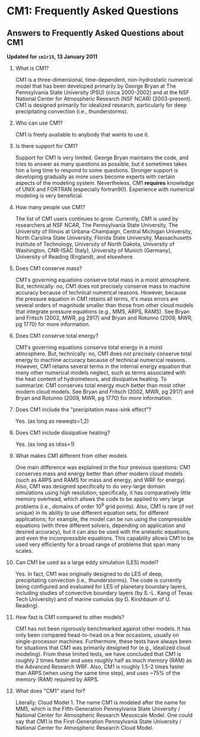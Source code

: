 # CM1:  Frequently Asked Questions

## Answers to Frequently Asked Questions about CM1

**Updated for `cm1r15`, 13 January 2011**

1.  What is CM1?

    CM1 is a three-dimensional, time-dependent, non-hydrostatic numerical model that has been developed primarily by George Bryan at The Pennsylvania State University (PSU) (circa 2000-2002) and at the NSF National Center for Atmospheric Research (NSF NCAR) (2003-present).  CM1 is designed primarily for idealized research, particularly for deep precipitating convection (i.e., thunderstorms).

2.  Who can use CM1?

    CM1 is freely available to anybody that wants to use it.

3.  Is there support for CM1?

    Support for CM1 is very limited.  George Bryan maintains the code, and tries to answer as many questions as possible, but it sometimes takes him a long time to respond to some questions.  Stronger support is developing gradually as more users become experts with certain aspects of the modeling system.  Nevertheless, CM1 **requires** knowledge of UNIX and FORTRAN (especially fortran90).  Experience with numerical modeling is very beneficial.

4.  How many people use CM1?

    The list of CM1 users continues to grow.  Currently, CM1 is used by researchers at NSF NCAR, The Pennsylvania State University, The University of Illinois at Urbana-Champaign, Central Michigan University, North Carolina State University, Florida State University, Massachusetts Institute of Technology, University of North Dakota, University of Washington, CNR-ISAC (Italy), University of Munich (Germany), University of Reading (England), and elsewhere.

5.  Does CM1 conserve mass?

    CM1's governing equations conserve total mass in a moist atmosphere.  But, technically:  no, CM1 does not precisely conserve mass to machine accuracy because of technical numerical reasons.  However, because the pressure equation in CM1 retains all terms, it's mass errors are several orders of magnitude smaller than those from other cloud models that integrate pressure equations (e.g., MM5, ARPS, RAMS).   See Bryan and Fritsch (2002, MWR, pg 2917) and Bryan and Rotunno (2009, MWR, pg 1770) for more information.

6.  Does CM1 conserve total energy?

    CM1's governing equations conserve total energy in a moist atmosphere.  But, technically:  no, CM1 does not precisely conserve total energy to machine accuracy because of technical numerical reasons.  However, CM1 retains several terms in the internal energy equation that many other numerical models neglect, such as terms associated with the heat content of hydrometeors, and dissipative heating.  To summarize:  CM1 conserves total energy much better than most other modern cloud models.  See Bryan and Fritsch (2002, MWR, pg 2917) and Bryan and Rotunno (2009, MWR, pg 1770) for more information.

7.  Does CM1 include the "precipitation mass-sink effect"?

    Yes.  (as long as neweqts=1,2)

8.  Does CM1 include dissipative heating?

    Yes.  (as long as idiss=1)

9.  What makes CM1 different from other models

    One main difference was explained in the four previous questions:  CM1 conserves mass and energy better than other modern cloud models (such as ARPS and RAMS for mass and energy, and WRF for energy).  Also, CM1 was designed specifically to do very-large domain simulations using high resolution;  specifically, it has comparatively little memory overhead, which allows the code to be applied to very large problems (i.e., domains of order 10<sup>9</sup> grid points).  Also, CM1 is rare (if not unique) in its ability to use different equation sets, for different applications;  for example, the model can be run using the compressible equations (with three different solvers, depending on application and desired accuracy), but it can also be used with the anelastic equations, and even the incompressible equations.  This capability allows CM1 to be used very efficiently for a broad range of problems that span many scales.

10.  Can CM1 be used as a large eddy simulation (LES) model?

     Yes.  In fact, CM1 was originally designed to do LES of deep, precipitating convection (i.e., thunderstorms).  The code is currently being configured and evaluated for LES of planetary boundary layers, including studies of convective boundary layers (by S.-L. Kang of Texas Tech University) and of marine cumulus (by D. Kirshbaum of U. Reading).

11.  How fast is CM1 compared to other models?

     CM1 has not been rigorously benchmarked against other models.  It has only been compared head-to-head on a few occasions, usually on single-processor machines.  Furthermore, these tests have always been for situations that CM1 was primarily designed for (e.g., idealized cloud modeling).  From these limited tests, we have concluded that CM1 is roughly 2 times faster and uses roughly half as much memory (RAM) as the Advanced Research WRF.  Also, CM1 is roughly 1.5-2 times faster than ARPS (when using the same time step), and uses ~75% of the memory (RAM) required by ARPS.

12.  What does "CM1" stand for?

     Literally:  Cloud Model 1.  The name CM1 is modeled after the name for MM5, which is the Fifth-Generation Pennsylvania State University / National Center for Atmospheric Research Mesoscale Model.  One could say that CM1 is the First-Generation Pennsylvania State University / National Center for Atmospheric Research Cloud Model.
